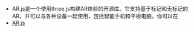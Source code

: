 

* AR.js是一个使用three.js构建AR体验的开源库。它支持基于标记和无标记的AR，并可以与各种设备一起使用，包括智能手机和平板电脑。你可以在
* [AR.js]("https://ar-js-org.github.io/AR.js-Docs/")




